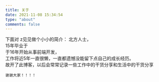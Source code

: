 ```yaml
---
title: 关于
date: 2021-11-08 15:34:54
type: "about"
comments: false
---
```


下面对 z见见做个小小的简介：
    北方人士，  
    15年毕业于   
    于16年开始从事前端开发，  
    工作将近5年一直很懒，一直都遗憾没能留下点自己的成长经历。  
    故开了此博客，以后会常常记录一些工作中的干货分享和生活中的干货分享
  
    谢谢大家！！！！
